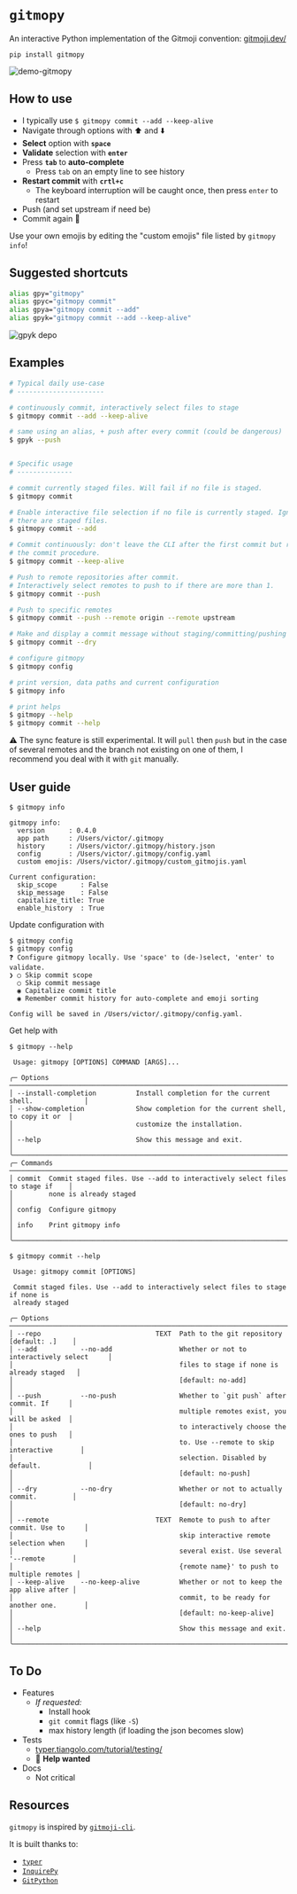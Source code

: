 # `gitmopy`

An interactive Python implementation of the Gitmoji convention: [gitmoji.dev/](https://gitmoji.dev/)

```text
pip install gitmopy
```

![demo-gitmopy](./assets/demo-gitmopy.gif)

## How to use

* I typically use `$ gitmopy commit --add --keep-alive`
* Navigate through options with ⬆️ and ⬇️
* **Select** option with **`space`**
* **Validate** selection with **`enter`**
* Press **`tab`** to **auto-complete**
  * Press `tab` on an empty line to see history
* **Restart commit** with **`crtl+c`**
  * The keyboard interruption will be caught once, then press `enter` to restart
* Push (and set upstream if need be)
* Commit again 🔄

Use your own emojis by editing the "custom emojis" file listed by `gitmopy info`!

## Suggested shortcuts

```bash
alias gpy="gitmopy"
alias gpyc="gitmopy commit"
alias gpya="gitmopy commit --add"
alias gpyk="gitmopy commit --add --keep-alive"
```

![gpyk depo](assets/gpyk.png)

## Examples

```bash
# Typical daily use-case
# ----------------------

# continuously commit, interactively select files to stage
$ gitmopy commit --add --keep-alive

# same using an alias, + push after every commit (could be dangerous)
$ gpyk --push


# Specific usage
# --------------

# commit currently staged files. Will fail if no file is staged.
$ gitmopy commit

# Enable interactive file selection if no file is currently staged. Ignored if
# there are staged files.
$ gitmopy commit --add

# Commit continuously: don't leave the CLI after the first commit but restart
# the commit procedure.
$ gitmopy commit --keep-alive

# Push to remote repositories after commit.
# Interactively select remotes to push to if there are more than 1.
$ gitmopy commit --push

# Push to specific remotes
$ gitmopy commit --push --remote origin --remote upstream

# Make and display a commit message without staging/committing/pushing
$ gitmopy commit --dry

# configure gitmopy
$ gitmopy config

# print version, data paths and current configuration
$ gitmopy info

# print helps
$ gitmopy --help
$ gitmopy commit --help
```

⚠️ The sync feature is still experimental. It will `pull` then `push` but in the case of several remotes and the branch not existing on one of them, I recommend you deal with it with `git` manually.

## User guide

```text
$ gitmopy info

gitmopy info:
  version      : 0.4.0
  app path     : /Users/victor/.gitmopy
  history      : /Users/victor/.gitmopy/history.json
  config       : /Users/victor/.gitmopy/config.yaml
  custom emojis: /Users/victor/.gitmopy/custom_gitmojis.yaml

Current configuration:
  skip_scope      : False
  skip_message    : False
  capitalize_title: True
  enable_history  : True
```

Update configuration with

```text
$ gitmopy config
$ gitmopy config
❓ Configure gitmopy locally. Use 'space' to (de-)select, 'enter' to validate.
❯ ○ Skip commit scope
  ○ Skip commit message
  ◉ Capitalize commit title
  ◉ Remember commit history for auto-complete and emoji sorting

Config will be saved in /Users/victor/.gitmopy/config.yaml.
```

Get help with

```text
$ gitmopy --help

 Usage: gitmopy [OPTIONS] COMMAND [ARGS]...

╭─ Options ───────────────────────────────────────────────────────────────────────────╮
│ --install-completion          Install completion for the current shell.             │
│ --show-completion             Show completion for the current shell, to copy it or  │
│                               customize the installation.                           │
│ --help                        Show this message and exit.                           │
╰─────────────────────────────────────────────────────────────────────────────────────╯
╭─ Commands ──────────────────────────────────────────────────────────────────────────╮
│ commit  Commit staged files. Use --add to interactively select files to stage if    │
│         none is already staged                                                      │
│ config  Configure gitmopy                                                           │
│ info    Print gitmopy info                                                          │
╰─────────────────────────────────────────────────────────────────────────────────────╯

$ gitmopy commit --help

 Usage: gitmopy commit [OPTIONS]

 Commit staged files. Use --add to interactively select files to stage if none is
 already staged

╭─ Options ───────────────────────────────────────────────────────────────────────────╮
│ --repo                             TEXT  Path to the git repository [default: .]    │
│ --add           --no-add                 Whether or not to interactively select     │
│                                          files to stage if none is already staged   │
│                                          [default: no-add]                          │
│ --push          --no-push                Whether to `git push` after commit. If     │
│                                          multiple remotes exist, you will be asked  │
│                                          to interactively choose the ones to push   │
│                                          to. Use --remote to skip interactive       │
│                                          selection. Disabled by default.            │
│                                          [default: no-push]                         │
│ --dry           --no-dry                 Whether or not to actually commit.         │
│                                          [default: no-dry]                          │
│ --remote                           TEXT  Remote to push to after commit. Use to     │
│                                          skip interactive remote selection when     │
│                                          several exist. Use several '--remote       │
│                                          {remote name}' to push to multiple remotes │
│ --keep-alive    --no-keep-alive          Whether or not to keep the app alive after │
│                                          commit, to be ready for another one.       │
│                                          [default: no-keep-alive]                   │
│ --help                                   Show this message and exit.                │
╰─────────────────────────────────────────────────────────────────────────────────────╯
```

## To Do

* Features
  * *If requested:*
    * Install hook
    * `git commit` flags (like `-S`)
    * max history length (if loading the json becomes slow)
* Tests
  * [typer.tiangolo.com/tutorial/testing/](https://typer.tiangolo.com/tutorial/testing/)
  * 👋 **Help wanted**
* Docs
  * Not critical

## Resources

`gitmopy` is inspired by [`gitmoji-cli`](https://github.com/carloscuesta/gitmoji-cli).

It is built thanks to:

* [`typer`](https://github.com/tiangolo/typer)
* [`InquirePy`](https://github.com/kazhala/InquirerPy)
* [`GitPython`](https://github.com/gitpython-developers/GitPython)
